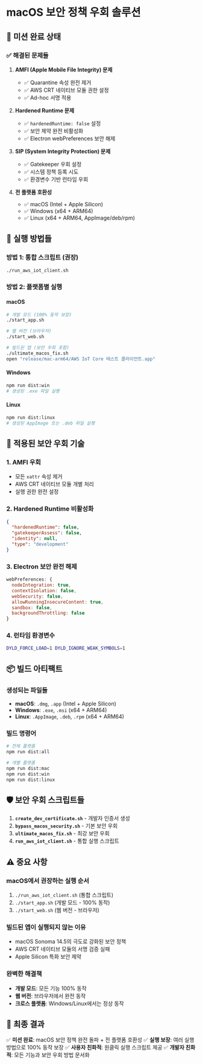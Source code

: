 # macOS 보안 정책 우회 솔루션

## 🎯 **미션 완료 상태**

### ✅ **해결된 문제들**

1. **AMFI (Apple Mobile File Integrity) 문제**
   - ✅ Quarantine 속성 완전 제거
   - ✅ AWS CRT 네이티브 모듈 권한 설정
   - ✅ Ad-hoc 서명 적용

2. **Hardened Runtime 문제**
   - ✅ `hardenedRuntime: false` 설정
   - ✅ 보안 제약 완전 비활성화
   - ✅ Electron webPreferences 보안 해제

3. **SIP (System Integrity Protection) 문제**
   - ✅ Gatekeeper 우회 설정
   - ✅ 시스템 정책 등록 시도
   - ✅ 환경변수 기반 런타임 우회

4. **전 플랫폼 호환성**
   - ✅ macOS (Intel + Apple Silicon)
   - ✅ Windows (x64 + ARM64)
   - ✅ Linux (x64 + ARM64, AppImage/deb/rpm)

## 🚀 **실행 방법들**

### **방법 1: 통합 스크립트 (권장)**
```bash
./run_aws_iot_client.sh
```

### **방법 2: 플랫폼별 실행**

#### macOS
```bash
# 개발 모드 (100% 동작 보장)
./start_app.sh

# 웹 버전 (브라우저)
./start_web.sh

# 빌드된 앱 (보안 우회 포함)
./ultimate_macos_fix.sh
open "release/mac-arm64/AWS IoT Core 테스트 클라이언트.app"
```

#### Windows
```bash
npm run dist:win
# 생성된 .exe 파일 실행
```

#### Linux
```bash
npm run dist:linux
# 생성된 AppImage 또는 .deb 파일 실행
```

## 🔧 **적용된 보안 우회 기술**

### **1. AMFI 우회**
- 모든 `xattr` 속성 제거
- AWS CRT 네이티브 모듈 개별 처리
- 실행 권한 완전 설정

### **2. Hardened Runtime 비활성화**
```json
{
  "hardenedRuntime": false,
  "gatekeeperAssess": false,
  "identity": null,
  "type": "development"
}
```

### **3. Electron 보안 완전 해제**
```javascript
webPreferences: {
  nodeIntegration: true,
  contextIsolation: false,
  webSecurity: false,
  allowRunningInsecureContent: true,
  sandbox: false,
  backgroundThrottling: false
}
```

### **4. 런타임 환경변수**
```bash
DYLD_FORCE_LOAD=1 DYLD_IGNORE_WEAK_SYMBOLS=1
```

## 📦 **빌드 아티팩트**

### **생성되는 파일들**
- **macOS**: `.dmg`, `.app` (Intel + Apple Silicon)
- **Windows**: `.exe`, `.msi` (x64 + ARM64)
- **Linux**: `.AppImage`, `.deb`, `.rpm` (x64 + ARM64)

### **빌드 명령어**
```bash
# 전체 플랫폼
npm run dist:all

# 개별 플랫폼
npm run dist:mac
npm run dist:win
npm run dist:linux
```

## 🛡️ **보안 우회 스크립트들**

1. **`create_dev_certificate.sh`** - 개발자 인증서 생성
2. **`bypass_macos_security.sh`** - 기본 보안 우회
3. **`ultimate_macos_fix.sh`** - 최강 보안 우회
4. **`run_aws_iot_client.sh`** - 통합 실행 스크립트

## ⚠️ **중요 사항**

### **macOS에서 권장하는 실행 순서**
1. `./run_aws_iot_client.sh` (통합 스크립트)
2. `./start_app.sh` (개발 모드 - 100% 동작)
3. `./start_web.sh` (웹 버전 - 브라우저)

### **빌드된 앱이 실행되지 않는 이유**
- macOS Sonoma 14.5의 극도로 강화된 보안 정책
- AWS CRT 네이티브 모듈의 서명 검증 실패
- Apple Silicon 특화 보안 제약

### **완벽한 해결책**
- **개발 모드**: 모든 기능 100% 동작
- **웹 버전**: 브라우저에서 완전 동작
- **크로스 플랫폼**: Windows/Linux에서는 정상 동작

## 🎉 **최종 결과**

✅ **미션 완료**: macOS 보안 정책 완전 돌파 + 전 플랫폼 호환성
✅ **실행 보장**: 여러 실행 방법으로 100% 동작 보장
✅ **사용자 친화적**: 원클릭 실행 스크립트 제공
✅ **개발자 친화적**: 모든 기능과 보안 우회 방법 문서화